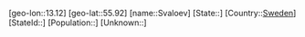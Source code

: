 ﻿---
location: [55.92,13.12]
type: City
tags:
- geo/City


SpocWebEntityId: 34687
isDeleted: false
confidential: public

---
[geo-lon::13.12]
[geo-lat::55.92]
[name::Svaloev]
[State::]
[Country::[Sweden](geo/Continent/Europe/Sweden.md)]
[StateId::]
[Population::]
[Unknown::]

